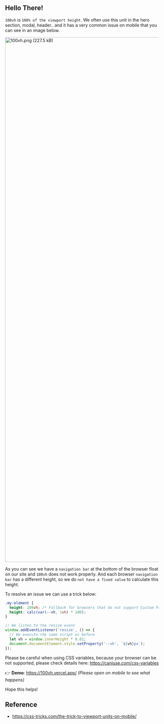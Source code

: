## Hello There!

`100vh`  is  `100% of the viewport height`. We often use this unit in the hero section, modal, header.. and it has a very common issue on mobile that you can see in an image below.

<img width="1713" alt="100vh.png (227.5 kB)" src="https://img.esa.io/uploads/production/attachments/11171/2020/11/10/53804/e74a548e-398e-467f-9175-f288871526c1.png">

As you can see we have a `navigation bar` at the bottom of the browser float on our site and `100vh` does not work properly. And each browser `navigation bar` has a different height, so we do `not have a fixed value` to calculate this height.

To resolve an issue we can use a trick below:

```css
.my-element {
  height: 100vh; /* Fallback for browsers that do not support Custom Properties */
  height: calc(var(--vh, 1vh) * 100);
}
```

```js
// We listen to the resize event
window.addEventListener('resize', () => {
  // We execute the same script as before
  let vh = window.innerHeight * 0.01;
  document.documentElement.style.setProperty('--vh', `${vh}px`);
});
```

Please be careful when using CSS variables, because your browser can be not supported, please check details here: https://caniuse.com/css-variables

:point_right: **Demo**: https://100vh.vercel.app/ *(Please open on mobile to see what happens)*

Hope this helps!

## Reference
- https://css-tricks.com/the-trick-to-viewport-units-on-mobile/

